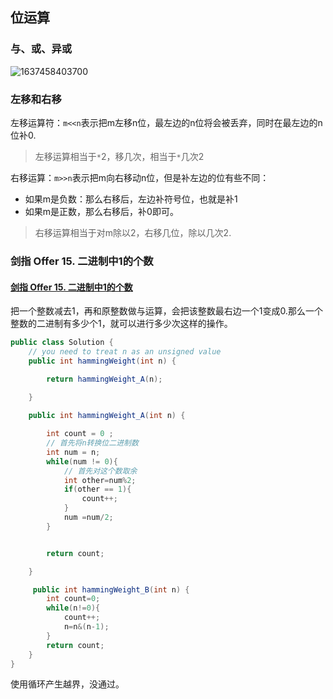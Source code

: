 ## 位运算

### 与、或、异或

![1637458403700](https://tprzfbucket.oss-cn-beijing.aliyuncs.com/hadoop/202111/21/093324-731358.png)

### 左移和右移

左移运算符：`m<<n`表示把m左移n位，最左边的n位将会被丢弃，同时在最左边的n位补0.

> 左移运算相当于`*`2，移几次，相当于`*`几次2

右移运算：`m>>n`表示把m向右移动n位，但是补左边的位有些不同：

- 如果m是负数：那么右移后，左边补符号位，也就是补1
- 如果m是正数，那么右移后，补0即可。

> 右移运算相当于对m除以2，右移几位，除以几次2.

### 剑指 Offer 15. 二进制中1的个数

#### [剑指 Offer 15. 二进制中1的个数](https://leetcode-cn.com/problems/er-jin-zhi-zhong-1de-ge-shu-lcof/)

把一个整数减去1，再和原整数做与运算，会把该整数最右边一个1变成0.那么一个整数的二进制有多少个1，就可以进行多少次这样的操作。

~~~ java
public class Solution {
    // you need to treat n as an unsigned value
    public int hammingWeight(int n) {

        return hammingWeight_A(n);
        
    }

    public int hammingWeight_A(int n) {

        int count = 0 ;
        // 首先将n转换位二进制数
        int num = n;
        while(num != 0){
            // 首先对这个数取余
            int other=num%2;
            if(other == 1){
                count++;
            }
            num =num/2;
        }


        return count;

    }

     public int hammingWeight_B(int n) {
        int count=0;
        while(n!=0){
            count++;
            n=n&(n-1);
        }
        return count;
    }
}
~~~

使用循环产生越界，没通过。